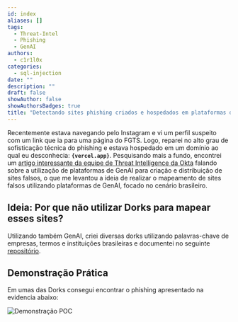 ```yaml
---
id: index
aliases: []
tags:
  - Threat-Intel
  - Phishing
  - GenAI
authors:
  - c1r1l0x
categories:
  - sql-injection
date: ""
description: ""
draft: false
showAuthor: false
showAuthorsBadges: true
title: "Detectando sites phishing criados e hospedados em plataformas de GenAI"
---
```

Recentemente estava navegando pelo Instagram e vi um perfil suspeito com um link que ia para uma página do FGTS.
Logo, reparei no alto grau de sofisticação técnica do phishing e estava hospedado em um domínio ao qual eu desconhecia:
**`{vercel.app}`**. 
Pesquisando mais a fundo, encontrei um [artigo interessante da equipe de Threat Intelligence da Okta](https://www.okta.com/newsroom/articles/okta-observes-v0-ai-tool-used-to-build-phishing-sites/?utm_source=newsletter&utm_medium=email&utm_campaign=newsletter_axioscodebook&stream=top#_ga=2.231461471.1533468390.1754615520-1803662451.1754615520)
falando sobre a utilização de plataformas de GenAI para criação e distribuição de sites falsos,
o que me levantou a ideia de realizar o mapeamento de sites falsos utilizando plataformas de GenAI, focado no cenário brasileiro.

## Ideia: Por que não utilizar Dorks para mapear esses sites? 

Utilizando também GenAI, criei diversas dorks utilizando palavras-chave de empresas, termos e instituições brasileiras e documentei no seguinte [repositório](https://github.com/sunsecrn/Dorks-Vercel-e-Lovable).

## Demonstração Prática

Em umas das Dorks consegui encontrar o phishing apresentado na evidencia abaixo:

![Demonstração POC](poc.gif) 

